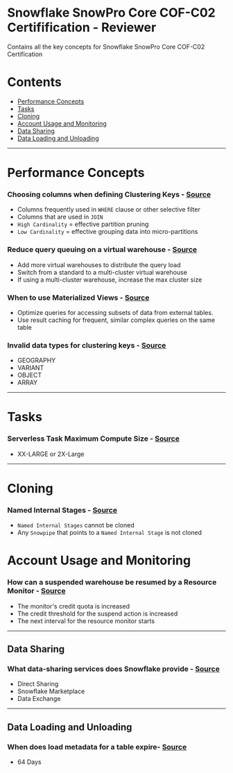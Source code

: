 # Snowflake SnowPro Core COF-C02 Certifification - Reviewer
Contains all the key concepts for Snowflake SnowPro Core COF-C02 Certification

# Contents
- [Performance Concepts](#performance-concepts)
- [Tasks](#tasks)
- [Cloning](#cloning)
- [Account Usage and Monitoring](#account-usage-and-monitoring)
- [Data Sharing](#data-sharing)
- [Data Loading and Unloading](#data-loading-and-unloading)

---
# Performance Concepts
### Choosing columns when defining Clustering Keys - [Source](https://docs.snowflake.com/en/user-guide/tables-clustering-keys)
- Columns frequently used in `WHERE` clause or other selective filter
- Columns that are used in `JOIN`
- `High Cardinality` = effective partition pruning
- `Low Cardinality` = effective grouping data into micro-partitions
  
### Reduce query queuing on a virtual warehouse - [Source](https://docs.snowflake.com/en/user-guide/performance-query-warehouse-queue#options-for-reducing-queues)
- Add more virtual warehouses to distribute the query load
- Switch from a standard to a multi-cluster virtual warehouse
- If using a multi-cluster warehouse, increase the max cluster size

### When to use Materialized Views - [Source](https://docs.snowflake.com/en/user-guide/views-materialized)
- Optimize queries for accessing subsets of data from external tables.
- Use result caching for frequent, similar complex queries on the same table

### Invalid data types for clustering keys - [Source](https://docs.snowflake.com/en/user-guide/tables-clustering-keys#defining-a-clustering-key-for-a-table)
- GEOGRAPHY
- VARIANT
- OBJECT
- ARRAY

---
# Tasks
### Serverless Task Maximum Compute Size - [Source](https://docs.snowflake.com/en/user-guide/tasks-intro#serverless-tasks)
- XX-LARGE or 2X-Large

---
# Cloning
### Named Internal Stages - [Source](https://docs.snowflake.com/en/user-guide/object-clone)
- `Named Internal Stages` cannot be cloned
- Any `Snowpipe` that points to a `Named Internal Stage` is not cloned

# Account Usage and Monitoring
### How can a suspended warehouse be resumed by a Resource Monitor - [Source](https://docs.snowflake.com/en/user-guide/resource-monitors)
- The monitor's credit quota is increased
- The credit threshold for the suspend action is increased
- The next interval for the resource monitor starts

---
## Data Sharing
### What data-sharing services does Snowflake provide - [Source](https://docs.snowflake.com/en/guides-overview-sharing)
- Direct Sharing
- Snowflake Marketplace
- Data Exchange

---
## Data Loading and Unloading
### When does load metadata for a table expire- [Source](https://docs.snowflake.com/en/user-guide/data-load-considerations-load#load-metadata)
- 64 Days













